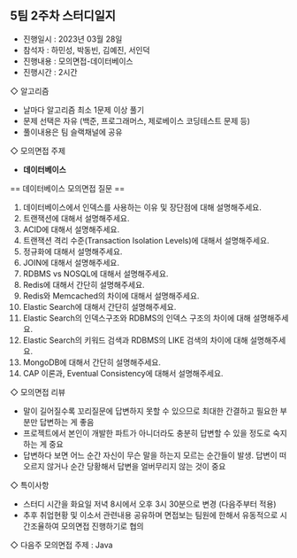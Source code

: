 
## 5팀 2주차 스터디일지

* 진행일시 : 2023년 03월 28일
* 참석자 : 하민성, 박동빈, 김예진, 서인덕
* 진행내용 : 모의면접-데이터베이스
* 진행시간 : 2시간

◇ 알고리즘
- 날마다 알고리즘 최소 1문제 이상 풀기
- 문제 선택은 자유 (백준, 프로그래머스, 제로베이스 코딩테스트 문제 등)
- 풀이내용은 팀 슬랙채널에 공유

◇ 모의면접 주제
* **데이터베이스** 

== 데이터베이스 모의면접 질문 ==

1. 데이터베이스에서 인덱스를 사용하는 이유 및 장단점에 대해 설명해주세요.
2. 트랜잭션에 대해서 설명해주세요.
3. ACID에 대해서 설명해주세요.
4. 트랜잭션 격리 수준(Transaction Isolation Levels)에 대해서 설명해주세요.
5. 정규화에 대해서 설명해주세요.
6. JOIN에 대해서 설명해주세요.
7. RDBMS vs NOSQL에 대해서 설명해주세요.
8. Redis에 대해서 간단히 설명해주세요.
9. Redis와 Memcached의 차이에 대해서 설명해주세요.
10. Elastic Search에 대해서 간단히 설명해주세요.
11. Elastic Search의 인덱스구조와 RDBMS의 인덱스 구조의 차이에 대해 설명해주세요.
12. Elastic Search의 키워드 검색과 RDBMS의 LIKE 검색의 차이에 대해 설명해주세요.
13. MongoDB에 대해서 간단히 설명해주세요.
14. CAP 이론과, Eventual Consistency에 대해서 설명해주세요.

◇ 모의면접 리뷰
* 말이 길어질수록 꼬리질문에 답변하지 못할 수 있으므로 최대한 간결하고 필요한 부분만 답변하는 게 좋음
* 프로젝트에서 본인이 개발한 파트가 아니더라도 충분히 답변할 수 있을 정도로 숙지하는 게 중요
* 답변하다 보면 어느 순간 자신이 무슨 말을 하는지 모르는 순간들이 발생. 답변이 떠오르지 않거나 순간 당황해서 답변을 얼버무리지 않는 것이 중요

◇ 특이사항
* 스터디 시간을 화요일 저녁 8시에서 오후 3시 30분으로 변경 (다음주부터 적용)
* 추후 취업현황 및 이소서 관련내용 공유하며 면접보는 팀원에 한해서 유동적으로 시간조율하여 모의면접 진행하기로 협의

◇ 다음주 모의면접 주제 : Java

